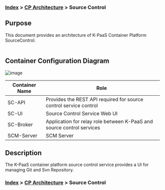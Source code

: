 ### [Index](https://github.com/K-PaaS/cp-guide-eng) > [CP Architecture](./README.md) > Source Control

## Purpose
This document provides an architecture of K-PaaS Container Platform SourceControl.
<br><br>

## Container Configuration Diagram
![image](https://user-images.githubusercontent.com/80228983/146350860-3722c081-7338-438d-b7ec-1fdac09160c4.png)



| Container Name  | Role |
|-------|-----|
| SC-API | Provides the REST API required for source control service control |
| SC-UI | Source Control Service Web UI |
| SC-Broker | Application for relay role between K-PaaS and source control services |
| SCM-Server | SCM Server |



## Description
The K-PaaS container platform source control service provides a UI for managing Git and Svn Repository.   


### [Index](https://github.com/K-PaaS/cp-guide-eng) > [CP Architecture](./README.md) > Source Control
